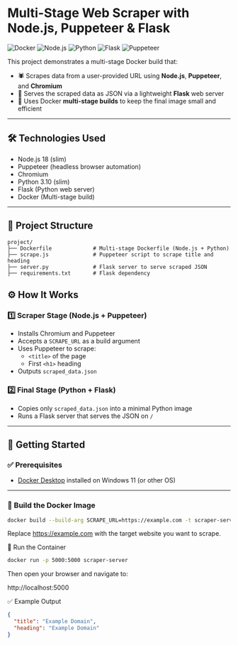 # Multi-Stage Web Scraper with Node.js, Puppeteer & Flask
![Docker](https://img.shields.io/badge/Docker-2CA5E0?style=for-the-badge&logo=docker&logoColor=white)
![Node.js](https://img.shields.io/badge/Node.js-43853D?style=for-the-badge&logo=node.js&logoColor=white)
![Python](https://img.shields.io/badge/Python-3776AB?style=for-the-badge&logo=python&logoColor=white)
![Flask](https://img.shields.io/badge/Flask-000000?style=for-the-badge&logo=flask&logoColor=white)
![Puppeteer](https://img.shields.io/badge/Puppeteer-40B5A4?style=for-the-badge&logo=puppeteer&logoColor=white)

This project demonstrates a multi-stage Docker build that:

- 🕷️ Scrapes data from a user-provided URL using **Node.js**, **Puppeteer**, and **Chromium**
- 🐍 Serves the scraped data as JSON via a lightweight **Flask** web server
- 🐳 Uses Docker **multi-stage builds** to keep the final image small and efficient

---

## 🛠 Technologies Used

- Node.js 18 (slim)
- Puppeteer (headless browser automation)
- Chromium
- Python 3.10 (slim)
- Flask (Python web server)
- Docker (Multi-stage build)

---

## 📁 Project Structure
```text
project/
├── Dockerfile             # Multi-stage Dockerfile (Node.js + Python)
├── scrape.js              # Puppeteer script to scrape title and heading
├── server.py              # Flask server to serve scraped JSON
├── requirements.txt       # Flask dependency
```
## ⚙️ How It Works

### 1️⃣ Scraper Stage (Node.js + Puppeteer)

- Installs Chromium and Puppeteer
- Accepts a `SCRAPE_URL` as a build argument
- Uses Puppeteer to scrape:
  - `<title>` of the page
  - First `<h1>` heading
- Outputs `scraped_data.json`

### 2️⃣ Final Stage (Python + Flask)

- Copies only `scraped_data.json` into a minimal Python image
- Runs a Flask server that serves the JSON on `/`

---

## 🚀 Getting Started

### ✅ Prerequisites

- [Docker Desktop](https://www.docker.com/products/docker-desktop/) installed on Windows 11 (or other OS)

---

### 🧱 Build the Docker Image

```bash
docker build --build-arg SCRAPE_URL=https://example.com -t scraper-server .
```

Replace https://example.com with the target website you want to scrape.


🏃 Run the Container
```bash
docker run -p 5000:5000 scraper-server
```

Then open your browser and navigate to:

http://localhost:5000

✅ Example Output

```json
{
  "title": "Example Domain",
  "heading": "Example Domain"
}
```

